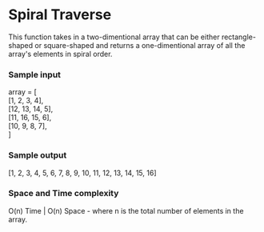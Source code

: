 # Spiral Traverse

This function takes in a two-dimentional array that can be either rectangle-shaped or square-shaped and returns a one-dimentional array of all the array's elements in spiral order. 

### Sample input
array = [ \
    [1, 2, 3, 4],\
    [12, 13, 14, 5],\
    [11, 16, 15, 6],\
    [10, 9, 8, 7],\
]
### Sample output

[1, 2, 3, 4, 5, 6, 7, 8, 9, 10, 11, 12, 13, 14, 15, 16]

### Space and Time complexity
O(n) Time | O(n) Space - where n is the total number of elements in the array.